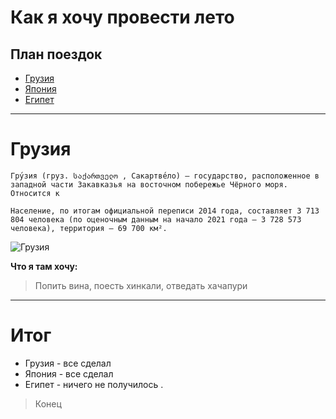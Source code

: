 # Как я хочу провести лето

## План поездок

* [Грузия](#грузия)
* [Япония](#япония)
* [Египет](#египет)
---
# __Грузия__
```
Гру́зия (груз. საქართველო , Сакартве́ло) — государство, расположенное в западной части Закавказья на восточном побережье Чёрного моря. Относится к 

Население, по итогам официальной переписи 2014 года, составляет 3 713 804 человека (по оценочным данным на начало 2021 года — 3 728 573 человека), территория — 69 700 км². 
```
![Грузия](http://andrey-eltsov.ru/wp-content/uploads/2022/06/xxx-u_e436s-d-j_aw3bag4xffo-a_kow-flag-gruzija2.jpg)

__Что я там хочу:__
> Попить вина, поесть хинкали, отведать хачапури
---

# Итог 

* Грузия - все сделал
* Япония - все сделал
* Египет - ничего не получилось
.

> Конец
